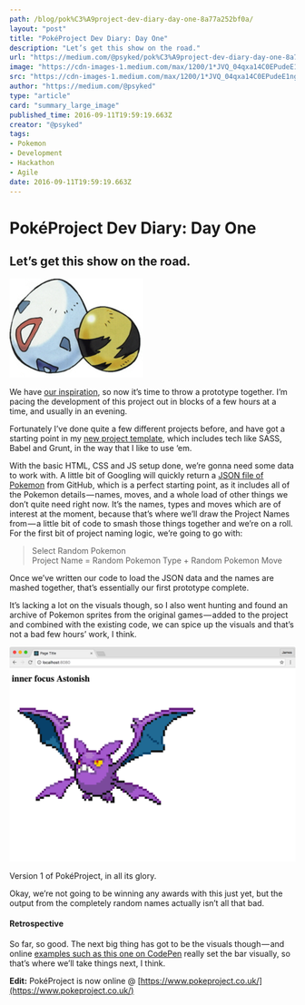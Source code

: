 ```yaml
---
path: /blog/pok%C3%A9project-dev-diary-day-one-8a77a252bf0a/
layout: "post"
title: "PokéProject Dev Diary: Day One"
description: "Let’s get this show on the road."
url: "https://medium.com/@psyked/pok%C3%A9project-dev-diary-day-one-8a77a252bf0a"
image: "https://cdn-images-1.medium.com/max/1200/1*JVQ_04qxa14C0EPudeE1ng.png"
src: "https://cdn-images-1.medium.com/max/1200/1*JVQ_04qxa14C0EPudeE1ng.png"
author: "https://medium.com/@psyked"
type: "article"
card: "summary_large_image"
published_time: 2016-09-11T19:59:19.663Z
creator: "@psyked"
tags:
- Pokemon
- Development
- Hackathon
- Agile
date: 2016-09-11T19:59:19.663Z
---
```


# PokéProject Dev Diary: Day One

## Let’s get this show on the road.

![](1*W6yZivoD-KCYSSExde0BIQ.png)

We have [our inspiration](https://medium.com/@psyked/pok%C3%A9project-dev-diary-prologue-d214a44c348f#.fra9ia259), so now it’s time to throw a prototype together. I’m pacing the development of this project out in blocks of a few hours at a time, and usually in an evening.

Fortunately I’ve done quite a few different projects before, and have got a starting point in my [new project template](https://github.com/psyked/starter-project-template), which includes tech like SASS, Babel and Grunt, in the way that I like to use ‘em.

With the basic HTML, CSS and JS setup done, we’re gonna need some data to work with. A little bit of Googling will quickly return a [JSON file of Pokemon](https://gist.github.com/shri/9754992) from GitHub, which is a perfect starting point, as it includes all of the Pokemon details — names, moves, and a whole load of other things we don’t quite need right now. It’s the names, types and moves which are of interest at the moment, because that’s where we’ll draw the Project Names from — a little bit of code to smash those things together and we’re on a roll. For the first bit of project naming logic, we’re going to go with:

> Select Random Pokemon  
> Project Name = Random Pokemon Type + Random Pokemon Move

Once we’ve written our code to load the JSON data and the names are mashed together, that’s essentially our first prototype complete.

It’s lacking a lot on the visuals though, so I also went hunting and found an archive of Pokemon sprites from the original games — added to the project and combined with the existing code, we can spice up the visuals and that’s not a bad few hours’ work, I think.

![](1*JVQ_04qxa14C0EPudeE1ng.png)

Version 1 of PokéProject, in all its glory.

Okay, we’re not going to be winning any awards with this just yet, but the output from the completely random names actually isn’t all that bad.

#### Retrospective

So far, so good. The next big thing has got to be the visuals though — and online [examples such as this one on CodePen](http://codepen.io/mikun/pen/YWgqEX) really set the bar visually, so that’s where we’ll take things next, I think.

**Edit:** PokéProject is now online @ [https://www.pokeproject.co.uk/](https://www.pokeproject.co.uk/)